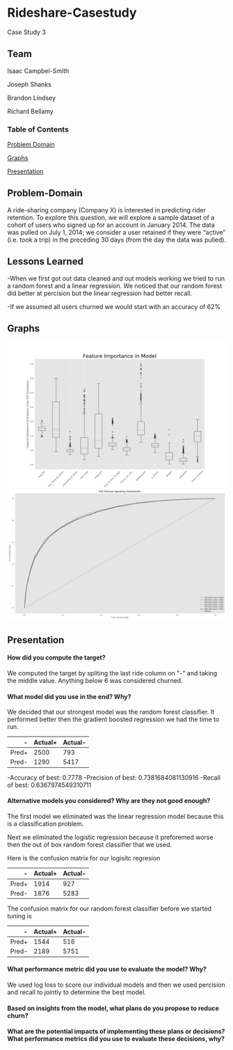 # Rideshare-Casestudy
Case Study 3

## Team
Isaac Campbel-Smith

Joseph Shanks

Brandon Lindsey

Richard Bellamy

### Table of Contents

[Problem Domain](#Problem-Domain)

[Graphs](#Graphs)

[Presentation](#Presentation)

## Problem-Domain
A ride-sharing company (Company X) is interested in predicting rider retention. To explore this question, we will explore a sample dataset of a cohort of
users who signed up for an account in January 2014. The data was pulled on July
1, 2014; we consider a user retained if they were “active” (i.e. took a trip)
in the preceding 30 days (from the day the data was pulled).

## Lessons Learned
-When we first got out data cleaned and out models working we tried to run a random forest and a linear regression.  We noticed that our random forest did better at percision but the linear regression had better recall.

-If we assumed all users churned we would start with an accuracy of 62%

## Graphs

<img alt="Ratio by population density" src='FeatureImportance.png'>

<img alt="Ratio by population density" src='Model_ROC.png'>

## Presentation

#### How did you compute the target?

We computed the target by spliting the last ride column on "-" and taking the middle value.  Anything below 6 was considered churned.

#### What model did you use in the end? Why?

We decided that our strongest model was the random forest classifier.  It performed better then the gradient boosted regression we had the time to run.

|-    |  Actual+   |  Actual-   |
|----:|:-----------|:-----------|
|Pred+|    2500    |    793     |
|Pred-|    1290    |   5417     |

-Accuracy  of best:  0.7778
-Precision of best:  0.7381684081130916
-Recall    of best:  0.6367974549310711


#### Alternative models you considered? Why are they not good enough?

The first model we eliminated was the linear regression model because this is a classification problem.

Next we eliminated the logistic regression because it preforemed worse then the out of box random forest classifier that we used.

Here is the confusion matrix for our logisitc regresion

|-    |  Actual+   |  Actual-   |
|----:|:-----------|:-----------|
|Pred+|    1914    |    927     |
|Pred-|    1876    |   5283     |

The confusion matrix for our random forest classifier before we started tuning is

|-    |  Actual+   |  Actual-   |
|----:|:-----------|:-----------|
|Pred+|    1544    |    516     |
|Pred-|    2189    |   5751     |

#### What performance metric did you use to evaluate the model? Why?

We used log loss to score our individual models and then we used percision and recall to jointly to determine the best model.   

#### Based on insights from the model, what plans do you propose to reduce churn?



#### What are the potential impacts of implementing these plans or decisions? What performance metrics did you use to evaluate these decisions, why?